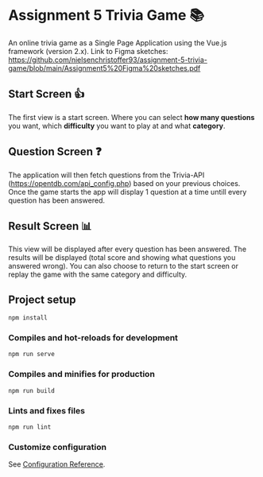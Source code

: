 # Assignment 5 Trivia Game 📚

An online trivia game as a Single Page Application using the Vue.js framework (version 2.x). 
Link to Figma sketches: https://github.com/nielsenchristoffer93/assignment-5-trivia-game/blob/main/Assignment5%20Figma%20sketches.pdf

## Start Screen 👍

The first view is a start screen. Where you can select **how many questions** you want, which **difficulty** you want to play at and what **category**.


## Question Screen ❓

The application will then fetch questions from the Trivia-API (https://opentdb.com/api_config.php) based on your previous choices.
Once the game starts the app will display 1 question at a time untill every question has been answered.

## Result Screen 📊

This view will be displayed after every question has been answered. The results will be displayed (total score and showing what questions you answered wrong).
You can also choose to return to the start screen or replay the game with the same category and difficulty.

## Project setup
```
npm install
```

### Compiles and hot-reloads for development
```
npm run serve
```

### Compiles and minifies for production
```
npm run build
```

### Lints and fixes files
```
npm run lint
```

### Customize configuration
See [Configuration Reference](https://cli.vuejs.org/config/).
